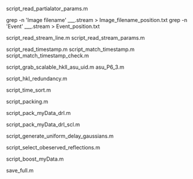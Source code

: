 script_read_partialator_params.m

grep -n 'Image filename' ___.stream > Image_filename_position.txt
grep -n 'Event' ___.stream > Event_position.txt

script_read_stream_line.m
script_read_stream_params.m

script_read_timestamp.m
script_match_timestamp.m
script_match_timestamp_check.m

script_grab_scalable_hklI_asu_uid.m
asu_P6_3.m

script_hkl_redundancy.m

script_time_sort.m

script_packing.m

script_pack_myData_drl.m

script_pack_myData_drl_scl.m

script_generate_uniform_delay_gaussians.m

script_select_obeserved_reflections.m

script_boost_myData.m

save_full.m
